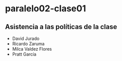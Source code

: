 # paralelo02-clase01
## Asistencia a las políticas de la clase
+ David Jurado
+ Ricardo Zaruma
+ Milca Valdez Flores
+ Pratt García

